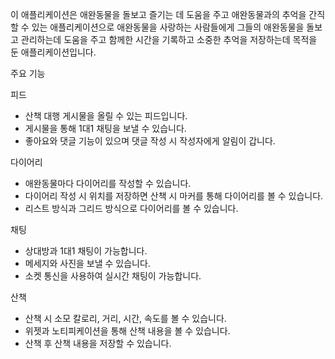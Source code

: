 이 애플리케이션은 애완동물을 돌보고 즐기는 데 도움을 주고 애완동물과의 추억을 간직할 수 있는 애플리케이션으로
애완동물을 사랑하는 사람들에게 그들의 애완동물을 돌보고 관리하는데 도움을 주고 함께한 시간을 기록하고 소중한 추억을
저장하는데 목적을 둔 애플리케이션입니다.

주요 기능

피드
- 산책 대행 게시물을 올릴 수 있는 피드입니다.
- 게시물을 통해 1대1 채팅을 보낼 수 있습니다.
- 좋아요와 댓글 기능이 있으며 댓글 작성 시 작성자에게 알림이 갑니다.

다이어리
- 애완동물마다 다이어리를 작성할 수 있습니다.
- 다이어리 작성 시 위치를 저장하면 산책 시 마커를 통해 다이어리를 볼 수 있습니다.
- 리스트 방식과 그리드 방식으로 다이어리를 볼 수 있습니다.

채팅
- 상대방과 1대1 채팅이 가능합니다.
- 메세지와 사진을 보낼 수 있습니다.
- 소켓 통신을 사용하여 실시간 채팅이 가능합니다.

산책
- 산책 시 소모 칼로리, 거리, 시간, 속도를 볼 수 있습니다.
- 위젯과 노티피케이션을 통해 산책 내용을 볼 수 있습니다.
- 산책 후 산책 내용을 저장할 수 있습니다.
